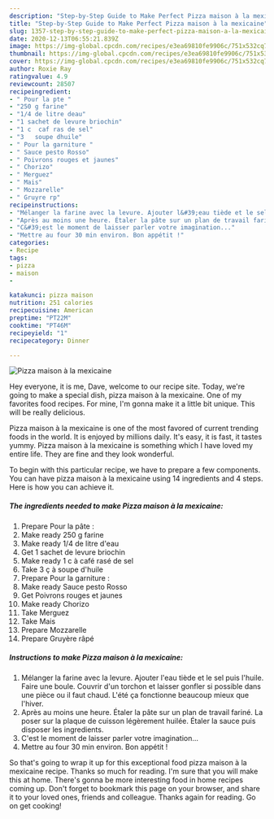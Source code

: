 ```yaml
---
description: "Step-by-Step Guide to Make Perfect Pizza maison à la mexicaine"
title: "Step-by-Step Guide to Make Perfect Pizza maison à la mexicaine"
slug: 1357-step-by-step-guide-to-make-perfect-pizza-maison-a-la-mexicaine
date: 2020-12-13T06:55:21.839Z
image: https://img-global.cpcdn.com/recipes/e3ea69810fe9906c/751x532cq70/pizza-maison-a-la-mexicaine-photo-principale-de-la-recette.jpg
thumbnail: https://img-global.cpcdn.com/recipes/e3ea69810fe9906c/751x532cq70/pizza-maison-a-la-mexicaine-photo-principale-de-la-recette.jpg
cover: https://img-global.cpcdn.com/recipes/e3ea69810fe9906c/751x532cq70/pizza-maison-a-la-mexicaine-photo-principale-de-la-recette.jpg
author: Roxie Ray
ratingvalue: 4.9
reviewcount: 28507
recipeingredient:
- " Pour la pte "
- "250 g farine"
- "1/4 de litre deau"
- "1 sachet de levure briochin"
- "1 c  caf ras de sel"
- "3   soupe dhuile"
- " Pour la garniture "
- " Sauce pesto Rosso"
- " Poivrons rouges et jaunes"
- " Chorizo"
- " Merguez"
- " Mais"
- " Mozzarelle"
- " Gruyre rp"
recipeinstructions:
- "Mélanger la farine avec la levure. Ajouter l&#39;eau tiède et le sel puis l&#39;huile. Faire une boule. Couvrir d&#39;un torchon et laisser gonfler si possible dans une pièce ou il faut chaud. L&#39;été ça fonctionne beaucoup mieux que l&#39;hiver."
- "Après au moins une heure. Étaler la pâte sur un plan de travail fariné. La poser sur la plaque de cuisson légèrement huilée. Étaler la sauce puis disposer les ingredients."
- "C&#39;est le moment de laisser parler votre imagination..."
- "Mettre au four 30 min environ. Bon appétit !"
categories:
- Recipe
tags:
- pizza
- maison
- 

katakunci: pizza maison  
nutrition: 251 calories
recipecuisine: American
preptime: "PT22M"
cooktime: "PT46M"
recipeyield: "1"
recipecategory: Dinner

---
```



![Pizza maison à la mexicaine](https://img-global.cpcdn.com/recipes/e3ea69810fe9906c/751x532cq70/pizza-maison-a-la-mexicaine-photo-principale-de-la-recette.jpg)

Hey everyone, it is me, Dave, welcome to our recipe site. Today, we're going to make a special dish, pizza maison à la mexicaine. One of my favorites food recipes. For mine, I'm gonna make it a little bit unique. This will be really delicious.

Pizza maison à la mexicaine is one of the most favored of current trending foods in the world. It is enjoyed by millions daily. It's easy, it is fast, it tastes yummy. Pizza maison à la mexicaine is something which I have loved my entire life. They are fine and they look wonderful.




To begin with this particular recipe, we have to prepare a few components. You can have pizza maison à la mexicaine using 14 ingredients and 4 steps. Here is how you can achieve it.

<!--inarticleads1-->

##### The ingredients needed to make Pizza maison à la mexicaine:

1. Prepare  Pour la pâte :
1. Make ready 250 g farine
1. Make ready 1/4 de litre d&#39;eau
1. Get 1 sachet de levure briochin
1. Make ready 1 c à café rasé de sel
1. Take 3 ç à soupe d&#39;huile
1. Prepare  Pour la garniture :
1. Make ready  Sauce pesto Rosso
1. Get  Poivrons rouges et jaunes
1. Make ready  Chorizo
1. Take  Merguez
1. Take  Mais
1. Prepare  Mozzarelle
1. Prepare  Gruyère râpé




<!--inarticleads2-->

##### Instructions to make Pizza maison à la mexicaine:

1. Mélanger la farine avec la levure. Ajouter l&#39;eau tiède et le sel puis l&#39;huile. Faire une boule. Couvrir d&#39;un torchon et laisser gonfler si possible dans une pièce ou il faut chaud. L&#39;été ça fonctionne beaucoup mieux que l&#39;hiver.
1. Après au moins une heure. Étaler la pâte sur un plan de travail fariné. La poser sur la plaque de cuisson légèrement huilée. Étaler la sauce puis disposer les ingredients.
1. C&#39;est le moment de laisser parler votre imagination...
1. Mettre au four 30 min environ. Bon appétit !




So that's going to wrap it up for this exceptional food pizza maison à la mexicaine recipe. Thanks so much for reading. I'm sure that you will make this at home. There's gonna be more interesting food in home recipes coming up. Don't forget to bookmark this page on your browser, and share it to your loved ones, friends and colleague. Thanks again for reading. Go on get cooking!

